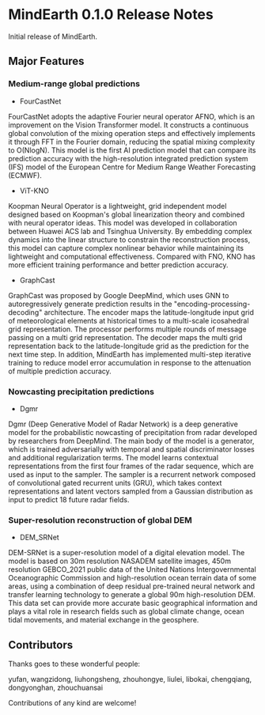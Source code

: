 # MindEarth 0.1.0 Release Notes

Initial release of MindEarth.

## Major Features

### Medium-range global predictions

* FourCastNet

FourCastNet adopts the adaptive Fourier neural operator AFNO, which is an improvement on the Vision Transformer model. It constructs a continuous global convolution of the mixing operation steps and effectively implements it through FFT in the Fourier domain, reducing the spatial mixing complexity to O(NlogN). This model is the first AI prediction model that can compare its prediction accuracy with the high-resolution integrated prediction system (IFS) model of the European Centre for Medium Range Weather Forecasting (ECMWF).

* ViT-KNO

Koopman Neural Operator is a lightweight, grid independent model designed based on Koopman's global linearization theory and combined with neural operator ideas. This model was developed in collaboration between Huawei ACS lab and Tsinghua University. By embedding complex dynamics into the linear structure to constrain the reconstruction process, this model can capture complex nonlinear behavior while maintaining its lightweight and computational effectiveness. Compared with FNO, KNO has more efficient training performance and better prediction accuracy.

* GraphCast

GraphCast was proposed by Google DeepMind, which uses GNN to autoregressively generate prediction results in the "encoding-processing-decoding" architecture. The encoder maps the latitude-longitude input grid of meteorological elements at historical times to a multi-scale icosahedral grid representation. The processor performs multiple rounds of message passing on a multi grid representation. The decoder maps the multi grid representation back to the latitude-longitude grid as the prediction for the next time step. In addition, MindEarth has implemented multi-step iterative training to reduce model error accumulation in response to the attenuation of multiple prediction accuracy.

### Nowcasting precipitation predictions

* Dgmr

Dgmr (Deep Generative Model of Radar Network) is a deep generative model for the probabilistic nowcasting of precipitation from radar developed by researchers from DeepMind. The main body of the model is a generator, which is trained adversarially with temporal and spatial discriminator losses and additional regularization terms. The model learns contextual representations from the first four frames of the radar sequence, which are used as input to the sampler. The sampler is a recurrent network composed of convolutional gated recurrent units (GRU), which takes context representations and latent vectors sampled from a Gaussian distribution as input to predict 18 future radar fields.

### Super-resolution reconstruction of global DEM

* DEM_SRNet

DEM-SRNet is a super-resolution model of a digital elevation model. The model is based on 30m resolution NASADEM satellite images, 450m resolution GEBCO_2021 public data of the United Nations Intergovernmental Oceanographic Commission and high-resolution ocean terrain data of some areas, using a combination of deep residual pre-trained neural network and transfer learning technology to generate a global 90m high-resolution DEM. This data set can provide more accurate basic geographical information and plays a vital role in research fields such as global climate change, ocean tidal movements, and material exchange in the geosphere.

## Contributors

Thanks goes to these wonderful people:

yufan, wangzidong, liuhongsheng, zhouhongye, liulei, libokai, chengqiang, dongyonghan, zhouchuansai

Contributions of any kind are welcome!
